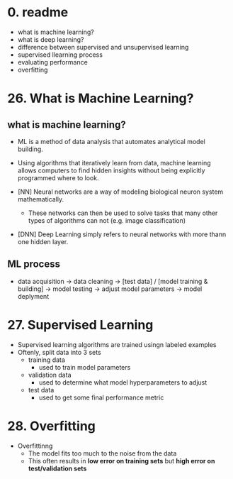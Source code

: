 # 0. readme
- what is machine learning?
- what is deep learning?
- difference between supervised and unsupervised learning
- supervised llearning process
- evaluating performance
- overfitting

# 26. What is Machine Learning?
## what is machine learning?
- ML is a method of data analysis that automates analytical model building.
- Using algorithms that iteratively learn from data, machine learning allows computers to find hidden insights without being explicitly programmed where to look.

- [NN] Neural networks are a way of modeling biological neuron system mathematically.
    - These networks can then be used to solve tasks that many other types of algorithms can not (e.g. image classification)
- [DNN] Deep Learning simply refers to neural networks with more thann one hidden layer.

## ML process
  - data acquisition ->  data cleaning -> [test data] / [model training & building] -> model testing -> adjust model parameters -> model deplyment

# 27. Supervised Learning
- Supervised learning algorithms are trained usingn labeled examples
- Oftenly, split data into 3 sets
    - training data
        - used to train model parameters
    - validation data
        - used to determine what model hyperparameters to adjust
    - test data
        - used to get some final performance metric

# 28. Overfitting
- Overfittinng
    - The model fits too much to the noise from the data
    - This often results in **low error on training sets** but **high error on test/validation sets**

# 
